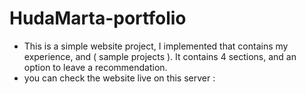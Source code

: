 # HudaMarta-portfolio

- This is a simple website project, I implemented that contains my experience, and ( sample projects ). It contains 4 sections, and an option to leave a recommendation.
- you can check the website live on this server : 
